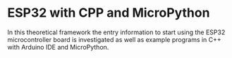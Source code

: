 <!-- Copyright (c) 2022 Tobias Briones. All rights reserved. -->
<!-- SPDX-License-Identifier: CC-BY-SA-4.0 -->
<!-- This file is part of https://github.com/tobiasbriones/cp-unah-is911-microprocessors -->

# ESP32 with CPP and MicroPython

In this theoretical framework the entry information to start using the ESP32
microcontroller board is investigated as well as example programs in C++ with 
Arduino IDE and MicroPython.
